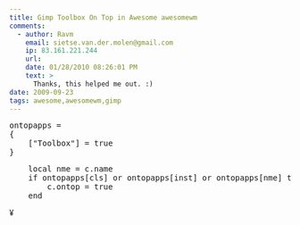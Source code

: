 ```yaml
---
title: Gimp Toolbox On Top in Awesome awesomewm 
comments:
  - author: Ravm
    email: sietse.van.der.molen@gmail.com
    ip: 83.161.221.244
    url:
    date: 01/28/2010 08:26:01 PM
    text: >
      Thanks, this helped me out. :)
date: 2009-09-23
tags: awesome,awesomewm,gimp
---
```

<pre class="sh_lua">
ontopapps =
{
    ["Toolbox"] = true
}
</pre>

<pre class="sh_lua">
    local nme = c.name
    if ontopapps[cls] or ontopapps[inst] or ontopapps[nme] then
        c.ontop = true
    end
</pre>

¥

